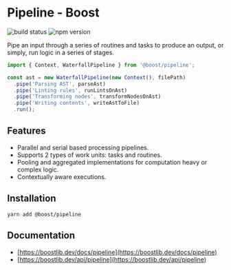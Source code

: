 # Pipeline - Boost

![build status](https://img.shields.io/github/actions/workflow/status/milesj/boost/build.yml)
![npm version](https://img.shields.io/npm/v/@boost/pipeline)

Pipe an input through a series of routines and tasks to produce an output, or simply, run logic in a
series of stages.

<!-- prettier-ignore -->
```ts
import { Context, WaterfallPipeline } from '@boost/pipeline';

const ast = new WaterfallPipeline(new Context(), filePath)
  .pipe('Parsing AST', parseAst)
  .pipe('Linting rules', runLintsOnAst)
  .pipe('Transforming nodes', transformNodesOnAst)
  .pipe('Writing contents', writeAstToFile)
  .run();
```

## Features

- Parallel and serial based processing pipelines.
- Supports 2 types of work units: tasks and routines.
- Pooling and aggregated implementations for computation heavy or complex logic.
- Contextually aware executions.

## Installation

```
yarn add @boost/pipeline
```

## Documentation

- [https://boostlib.dev/docs/pipeline](https://boostlib.dev/docs/pipeline)
- [https://boostlib.dev/api/pipeline](https://boostlib.dev/api/pipeline)
